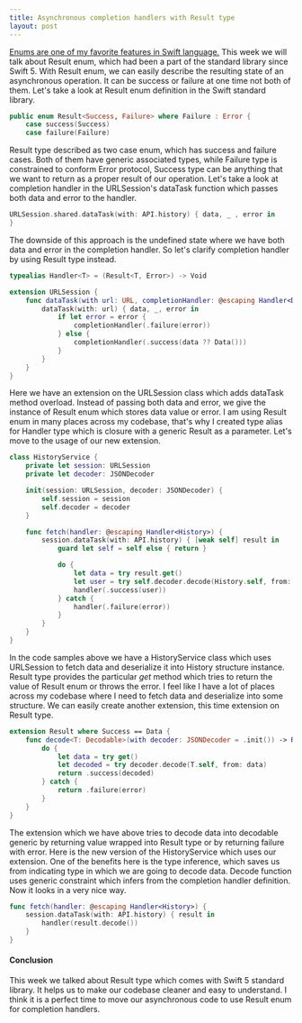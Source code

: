 ```yaml
---
title: Asynchronous completion handlers with Result type
layout: post
---
```


[Enums are one of my favorite features in Swift language.](/2019/01/23/maintaining-state-in-view-controllers/) This week we will talk about Result enum, which had been a part of the standard library since Swift 5. With Result enum, we can easily describe the resulting state of an asynchronous operation. It can be success or failure at one time not both of them. Let's take a look at Result enum definition in the Swift standard library.

```swift
public enum Result<Success, Failure> where Failure : Error {
    case success(Success)
    case failure(Failure)
```

Result type described as two case enum, which has success and failure cases. Both of them have generic associated types, while Failure type is constrained to conform Error protocol, Success type can be anything that we want to return as a proper result of our operation. Let's take a look at completion handler in the URLSession's dataTask function which passes both data and error to the handler.

```swift
URLSession.shared.dataTask(with: API.history) { data, _ , error in
}
```

The downside of this approach is the undefined state where we have both data and error in the completion handler. So let's clarify completion handler by using Result type instead.

```swift
typealias Handler<T> = (Result<T, Error>) -> Void

extension URLSession {
    func dataTask(with url: URL, completionHandler: @escaping Handler<Data>) {
        dataTask(with: url) { data, _, error in
            if let error = error {
                completionHandler(.failure(error))
            } else {
                completionHandler(.success(data ?? Data()))
            }
        }
    }
}
```

Here we have an extension on the URLSession class which adds dataTask method overload. Instead of passing both data and error, we give the instance of Result enum which stores data value or error. I am using Result enum in many places across my codebase, that's why I created type alias for Handler type which is closure with a generic Result as a parameter. Let's move to the usage of our new extension.

```swift
class HistoryService {
    private let session: URLSession
    private let decoder: JSONDecoder

    init(session: URLSession, decoder: JSONDecoder) {
        self.session = session
        self.decoder = decoder
    }

    func fetch(handler: @escaping Handler<History>) {
        session.dataTask(with: API.history) { [weak self] result in
            guard let self = self else { return }

            do {
                let data = try result.get()
                let user = try self.decoder.decode(History.self, from: data)
                handler(.success(user))
            } catch {
                handler(.failure(error))
            }
        }
    }
}
```

In the code samples above we have a HistoryService class which uses URLSession to fetch data and deserialize it into History structure instance. Result type provides the particular *get* method which tries to return the value of Result enum or throws the error. I feel like I have a lot of places across my codebase where I need to fetch data and deserialize into some structure. We can easily create another extension, this time extension on Result type.

```swift
extension Result where Success == Data {
    func decode<T: Decodable>(with decoder: JSONDecoder = .init()) -> Result<T, Error> {
        do {
            let data = try get()
            let decoded = try decoder.decode(T.self, from: data)
            return .success(decoded)
        } catch {
            return .failure(error)
        }
    }
}
```

The extension which we have above tries to decode data into decodable generic by returning value wrapped into Result type or by returning failure with error. Here is the new version of the HistoryService which uses our extension. One of the benefits here is the type inference, which saves us from indicating type in which we are going to decode data.  Decode function uses generic constraint which infers from the completion handler definition. Now it looks in a very nice way.

```swift
func fetch(handler: @escaping Handler<History>) {
    session.dataTask(with: API.history) { result in
        handler(result.decode())
    }
}
```
#### Conclusion
This week we talked about Result type which comes with Swift 5 standard library. It helps us to make our codebase cleaner and easy to understand. I think it is a perfect time to move our asynchronous code to use Result enum for completion handlers.